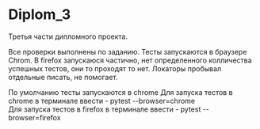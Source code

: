 # Diplom_3
Третья части дипломного проекта. 

Все проверки выполнены по заданию.
Тесты запускаются в браузере Chrom. 
В firefox запускаюся частично, нет определенного колличества успешных тестов, они то проходят то нет. Локаторы пробывал отдельные писать, не помогает. 

По умолчанию тесты запускаются в chrome
Для запуска тестов в chrome в терминале ввести - pytest --browser=chrome  
Для запуска тестов в firefox в терминале ввести - pytest --browser=firefox  